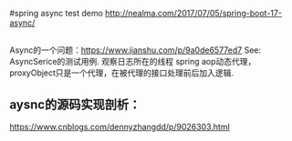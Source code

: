 #spring async test
demo
http://nealma.com/2017/07/05/spring-boot-17-async/

##
Async的一个问题：https://www.jianshu.com/p/9a0de6577ed7
See: AsyncSerice的测试用例. 观察日志所在的线程
spring aop动态代理，proxyObject只是一个代理，在被代理的接口处理前后加入逻辑.

## aysnc的源码实现剖析：
https://www.cnblogs.com/dennyzhangdd/p/9026303.html